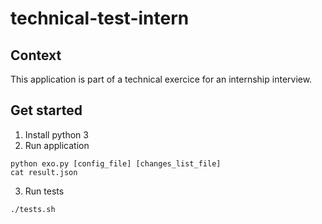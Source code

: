 # technical-test-intern

## Context
This application is part of a technical exercice for an internship interview.

## Get started
1. Install python 3
2. Run application
```shell
python exo.py [config_file] [changes_list_file]
cat result.json
```
3. Run tests
```shell
./tests.sh
```
